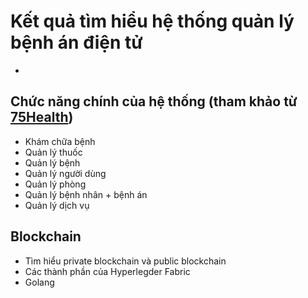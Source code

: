 # Kết quả tìm hiểu hệ thống quản lý bệnh án điện tử
-

## Chức năng chính của hệ thống (tham khảo từ [75Health](https://www.75health.com/demo.jsp))
* Khám chữa bệnh
* Quản lý thuốc
* Quản lý bệnh
* Quản lý người dùng
* Quản lý phòng
* Quản lý bệnh nhân + bệnh án
* Quản lý dịch vụ

## Blockchain
* Tìm hiểu private blockchain và public blockchain
* Các thành phần của Hyperlegder Fabric
* Golang